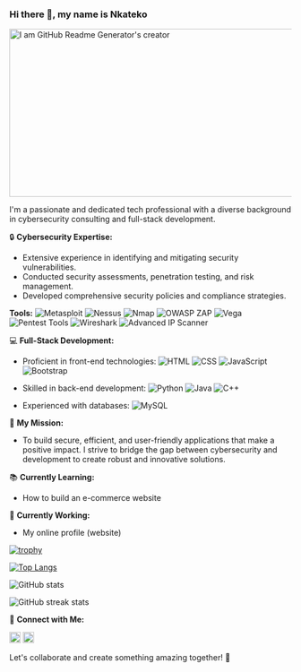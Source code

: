 ### Hi there 👋, my name is Nkateko

<img src="https://www.chitkara.edu.in/blogs/wp-content/uploads/2022/11/FULL-STACK-VS-CYBER-SECURITY.jpg" alt="I am GitHub Readme Generator's creator" width="1000" height="300">

I'm a passionate and dedicated tech professional with a diverse background in cybersecurity consulting and full-stack development.

🔒 **Cybersecurity Expertise:**
- Extensive experience in identifying and mitigating security vulnerabilities.
- Conducted security assessments, penetration testing, and risk management.
- Developed comprehensive security policies and compliance strategies.

 **Tools:**
  ![Metasploit](https://img.shields.io/badge/Metasploit-239120?style=flat&logo=metasploit&logoColor=white)
  ![Nessus](https://img.shields.io/badge/Nessus-239120?style=flat&logo=tenable&logoColor=white)
  ![Nmap](https://img.shields.io/badge/Nmap-239120?style=flat&logo=nmap&logoColor=white)
  ![OWASP ZAP](https://img.shields.io/badge/OWASP%20ZAP-239120?style=flat&logo=owasp&logoColor=white)
  ![Vega](https://img.shields.io/badge/Vega-239120?style=flat&logo=vega&logoColor=white)
  ![Pentest Tools](https://img.shields.io/badge/Pentest%20Tools-239120?style=flat&logo=pentest&logoColor=white)
  ![Wireshark](https://img.shields.io/badge/Wireshark-239120?style=flat&logo=wireshark&logoColor=white)
  ![Advanced IP Scanner](https://img.shields.io/badge/Advanced%20IP%20Scanner-239120?style=flat&logo=advancedipscanner&logoColor=white)

💻 **Full-Stack Development:**
- Proficient in front-end technologies: ![HTML](https://img.shields.io/badge/HTML-239120?style=flat&logo=html5&logoColor=white) ![CSS](https://img.shields.io/badge/CSS-239120?style=flat&logo=css3&logoColor=white) ![JavaScript](https://img.shields.io/badge/JavaScript-239120?style=flat&logo=javascript&logoColor=white) ![Bootstrap](https://img.shields.io/badge/Bootstrap-239120?style=flat&logo=bootstrap&logoColor=white)
  
- Skilled in back-end development: ![Python](https://img.shields.io/badge/Python-239120?style=flat&logo=python&logoColor=white) ![Java](https://img.shields.io/badge/Java-239120?style=flat&logo=java&logoColor=white) ![C++](https://img.shields.io/badge/C++-239120?style=flat&logo=cplusplus&logoColor=white)
  
- Experienced with databases: ![MySQL](https://img.shields.io/badge/MySQL-239120?style=flat&logo=mysql&logoColor=white)

🌟 **My Mission:**
- To build secure, efficient, and user-friendly applications that make a positive impact. I strive to bridge the gap between cybersecurity and development to create robust and innovative solutions.

📚 **Currently Learning:**
- How to build an e-commerce website

🔭 **Currently Working:**
- My online profile (website)

[![trophy](https://github-profile-trophy.vercel.app/?username=nkateko75)](https://github.com/ryo-ma/github-profile-trophy)

[![Top Langs](https://github-readme-stats.vercel.app/api/top-langs/?username=nkateko75)](https://github.com/anuraghazra/github-readme-stats)

![GitHub stats](https://github-readme-stats.vercel.app/api?username=nkateko75&show_icons=true&count_private=true)  

![GitHub streak stats](https://streak-stats.demolab.com/?user=nkateko75)  

🔗 **Connect with Me:**

[<img src='https://cdn.jsdelivr.net/npm/simple-icons@3.0.1/icons/github.svg' alt='github' height='20'>](https://github.com/nkateko75)  [<img src='https://cdn.jsdelivr.net/npm/simple-icons@3.0.1/icons/linkedin.svg' alt='linkedin' height='20'>](https://www.linkedin.com/in/nkateko-princess-maluleke-b35b8b204//) 

Let's collaborate and create something amazing together! 🚀
